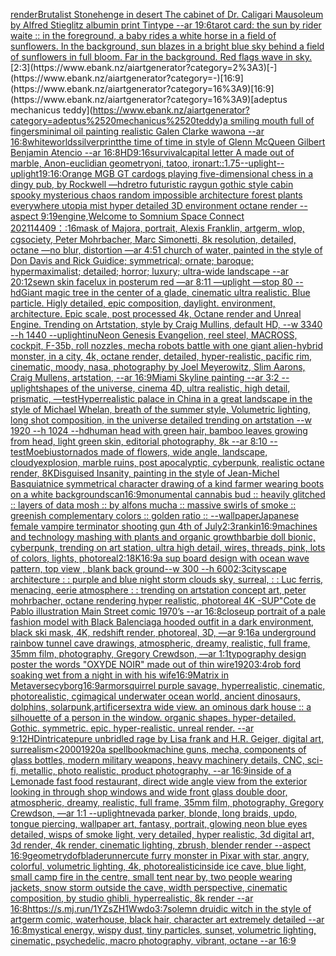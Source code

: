 [render](https://www.ebank.nz/aiartgenerator?category=render)[Brutalist Stonehenge in desert The cabinet of Dr. Caligari Mausoleum by Alfred Stieglitz albumin print Tintype --ar 19:6](https://www.ebank.nz/aiartgenerator?category=Brutalist%2520Stonehenge%2520in%2520desert%2520The%2520cabinet%2520of%2520Dr.%2520Caligari%2520Mausoleum%2520by%2520Alfred%2520Stieglitz%2520albumin%2520print%2520Tintype%2520--ar%252019%3A6)[tarot card: the sun by rider waite :: in the foreground, a baby rides a white horse in a field of sunflowers. In the background, sun blazes in a bright blue sky behind a field of sunflowers in full bloom. Far in the background. Red flags wave in sky.](https://www.ebank.nz/aiartgenerator?category=tarot%2520card%3A%2520the%2520sun%2520by%2520rider%2520waite%2520%3A%3A%2520in%2520the%2520foreground%2C%2520a%2520baby%2520rides%2520a%2520white%2520horse%2520in%2520a%2520field%2520of%2520sunflowers.%2520In%2520the%2520background%2C%2520sun%2520blazes%2520in%2520a%2520bright%2520blue%2520sky%2520behind%2520a%2520field%2520of%2520sunflowers%2520in%2520full%2520bloom.%2520Far%2520in%2520the%2520background.%2520Red%2520flags%2520wave%2520in%2520sky.)[2:3](https://www.ebank.nz/aiartgenerator?category=2%3A3)[-](https://www.ebank.nz/aiartgenerator?category=-)[16:9](https://www.ebank.nz/aiartgenerator?category=16%3A9)[16:9](https://www.ebank.nz/aiartgenerator?category=16%3A9)[adeptus mechanicus teddy](https://www.ebank.nz/aiartgenerator?category=adeptus%2520mechanicus%2520teddy)[a smiling mouth full of fingers](https://www.ebank.nz/aiartgenerator?category=a%2520smiling%2520mouth%2520full%2520of%2520fingers)[minimal oil painting realistic Galen Clarke wawona --ar 16:8](https://www.ebank.nz/aiartgenerator?category=minimal%2520oil%2520painting%2520realistic%2520Galen%2520Clarke%2520wawona%2520--ar%252016%3A8)[white](https://www.ebank.nz/aiartgenerator?category=white)[worlds](https://www.ebank.nz/aiartgenerator?category=worlds)[silver](https://www.ebank.nz/aiartgenerator?category=silver)[print](https://www.ebank.nz/aiartgenerator?category=print)[the time of time in style of Glenn McQueen Gilbert Benjamin Atencio --ar 16:8](https://www.ebank.nz/aiartgenerator?category=the%2520time%2520of%2520time%2520in%2520style%2520of%2520Glenn%2520McQueen%2520Gilbert%2520Benjamin%2520Atencio%2520--ar%252016%3A8)[HD](https://www.ebank.nz/aiartgenerator?category=HD)[9:16](https://www.ebank.nz/aiartgenerator?category=9%3A16)[survival](https://www.ebank.nz/aiartgenerator?category=survival)[capital letter A made out of marble, A](https://www.ebank.nz/aiartgenerator?category=capital%2520letter%2520A%2520made%2520out%2520of%2520marble%2C%2520A)[non-euclidian geometry](https://www.ebank.nz/aiartgenerator?category=non-euclidian%2520geometry)[oni, tatoo, iron](https://www.ebank.nz/aiartgenerator?category=oni%2C%2520tatoo%2C%2520iron)[art::1.75](https://www.ebank.nz/aiartgenerator?category=art%3A%3A1.75)[--uplight](https://www.ebank.nz/aiartgenerator?category=--uplight)[--uplight](https://www.ebank.nz/aiartgenerator?category=--uplight)[1](https://www.ebank.nz/aiartgenerator?category=1)[9:16](https://www.ebank.nz/aiartgenerator?category=9%3A16)[:Orange MGB GT car](https://www.ebank.nz/aiartgenerator?category=%3AOrange%2520MGB%2520GT%2520car)[dogs playing five-dimensional chess in a dingy pub, by Rockwell —hd](https://www.ebank.nz/aiartgenerator?category=dogs%2520playing%2520five-dimensional%2520chess%2520in%2520a%2520dingy%2520pub%2C%2520by%2520Rockwell%2520%E2%80%94hd)[retro futuristic raygun gothic style cabin spooky mysterious chaos random impossible architecture forest plants everywhere utopia mist hyper detailed 3D environment octane render --aspect 9:19](https://www.ebank.nz/aiartgenerator?category=retro%2520futuristic%2520raygun%2520gothic%2520style%2520cabin%2520spooky%2520mysterious%2520chaos%2520random%2520impossible%2520architecture%2520forest%2520plants%2520everywhere%2520utopia%2520mist%2520hyper%2520detailed%25203D%2520environment%2520octane%2520render%2520--aspect%25209%3A19)[engine,](https://www.ebank.nz/aiartgenerator?category=engine%2C)[Welcome to Somnium Space Connect 2021](https://www.ebank.nz/aiartgenerator?category=Welcome%2520to%2520Somnium%2520Space%2520Connect%25202021)[1440](https://www.ebank.nz/aiartgenerator?category=1440)[9：:16](https://www.ebank.nz/aiartgenerator?category=9%EF%BC%9A%3A16)[mask of Majora, portrait, Alexis Franklin, artgerm, wlop, cgsociety, Peter Mohrbacher, Marc Simonetti, 8k resolution, detailed, octane —no blur, distortion —ar 4:5](https://www.ebank.nz/aiartgenerator?category=mask%2520of%2520Majora%2C%2520portrait%2C%2520Alexis%2520Franklin%2C%2520artgerm%2C%2520wlop%2C%2520cgsociety%2C%2520Peter%2520Mohrbacher%2C%2520Marc%2520Simonetti%2C%25208k%2520resolution%2C%2520detailed%2C%2520octane%2520%E2%80%94no%2520blur%2C%2520distortion%2520%E2%80%94ar%25204%3A5)[1 church of water, painted in the style of Don Davis and Rick Guidice; symmetrical; ornate; baroque; hypermaximalist; detailed; horror; luxury; ultra-wide landscape --ar 20:12](https://www.ebank.nz/aiartgenerator?category=1%2520church%2520of%2520water%2C%2520painted%2520in%2520the%2520style%2520of%2520Don%2520Davis%2520and%2520Rick%2520Guidice%3B%2520symmetrical%3B%2520ornate%3B%2520baroque%3B%2520hypermaximalist%3B%2520detailed%3B%2520horror%3B%2520luxury%3B%2520ultra-wide%2520landscape%2520--ar%252020%3A12)[sewn skin face](https://www.ebank.nz/aiartgenerator?category=sewn%2520skin%2520face)[lux in posterum red —ar 8:11 —uplight —stop 80 --hd](https://www.ebank.nz/aiartgenerator?category=lux%2520in%2520posterum%2520red%2520%E2%80%94ar%25208%3A11%2520%E2%80%94uplight%2520%E2%80%94stop%252080%2520--hd)[Giant magic tree in the center of a glade, cinematic ultra realistic. Blue particle. Higly detailed, epic composition, daylight. environment, architecture. Epic scale, post processed 4k, Octane render and Unreal Engine. Trending on Artstation, style by Craig Mullins, default HD, --w 3340 --h 1440 --uplight](https://www.ebank.nz/aiartgenerator?category=Giant%2520magic%2520tree%2520in%2520the%2520center%2520of%2520a%2520glade%2C%2520cinematic%2520ultra%2520realistic.%2520Blue%2520particle.%2520Higly%2520detailed%2C%2520epic%2520composition%2C%2520daylight.%2520environment%2C%2520architecture.%2520Epic%2520scale%2C%2520post%2520processed%25204k%2C%2520Octane%2520render%2520and%2520Unreal%2520Engine.%2520Trending%2520on%2520Artstation%2C%2520style%2520by%2520Craig%2520Mullins%2C%2520default%2520HD%2C%2520--w%25203340%2520--h%25201440%2520--uplight)[](https://www.ebank.nz/aiartgenerator?category=)[inu](https://www.ebank.nz/aiartgenerator?category=inu)[Neon Genesis Evangelion, reel steel, MACROSS, cockpit, F-35b, roll nozzles, mecha robots battle with one giant alien-hybrid monster, in a city, 4k, octane render, detailed, hyper-realistic, pacific rim, cinematic, moody, nasa, photography by Joel Meyerowitz, Slim Aarons, Craig Mullens, artstation, --ar 16:9](https://www.ebank.nz/aiartgenerator?category=Neon%2520Genesis%2520Evangelion%2C%2520reel%2520steel%2C%2520MACROSS%2C%2520cockpit%2C%2520F-35b%2C%2520roll%2520nozzles%2C%2520mecha%2520robots%2520battle%2520with%2520one%2520giant%2520alien-hybrid%2520monster%2C%2520in%2520a%2520city%2C%25204k%2C%2520octane%2520render%2C%2520detailed%2C%2520hyper-realistic%2C%2520pacific%2520rim%2C%2520cinematic%2C%2520moody%2C%2520nasa%2C%2520photography%2520by%2520Joel%2520Meyerowitz%2C%2520Slim%2520Aarons%2C%2520Craig%2520Mullens%2C%2520artstation%2C%2520--ar%252016%3A9)[Miami Skyline painting --ar 3:2 --uplight](https://www.ebank.nz/aiartgenerator?category=Miami%2520Skyline%2520painting%2520--ar%25203%3A2%2520--uplight)[shapes of the universe, cinema 4D, ultra realistic, high detail, prismatic, —test](https://www.ebank.nz/aiartgenerator?category=shapes%2520of%2520the%2520universe%2C%2520cinema%25204D%2C%2520ultra%2520realistic%2C%2520high%2520detail%2C%2520prismatic%2C%2520%E2%80%94test)[Hyperrealistic palace in China in a great landscape in the style of Michael Whelan, breath of the summer style, Volumetric lighting, long shot composition, in the universe detailed trending on artstation --w 1920 --h 1024 --hd](https://www.ebank.nz/aiartgenerator?category=Hyperrealistic%2520palace%2520in%2520China%2520in%2520a%2520great%2520landscape%2520in%2520the%2520style%2520of%2520Michael%2520Whelan%2C%2520breath%2520of%2520the%2520summer%2520style%2C%2520Volumetric%2520lighting%2C%2520long%2520shot%2520composition%2C%2520in%2520the%2520universe%2520detailed%2520trending%2520on%2520artstation%2520--w%25201920%2520--h%25201024%2520--hd)[human head with green hair, bamboo leaves growing from head, light green skin, editorial photography, 8k --ar 8:10   --test](https://www.ebank.nz/aiartgenerator?category=human%2520head%2520with%2520green%2520hair%2C%2520bamboo%2520leaves%2520growing%2520from%2520head%2C%2520light%2520green%2520skin%2C%2520editorial%2520photography%2C%25208k%2520--ar%25208%3A10%2520%2520%2520--test)[Moebius](https://www.ebank.nz/aiartgenerator?category=Moebius)[tornados made of flowers, wide angle, landscape, cloudy](https://www.ebank.nz/aiartgenerator?category=tornados%2520made%2520of%2520flowers%2C%2520wide%2520angle%2C%2520landscape%2C%2520cloudy)[explosion, marble ruins, post apocalyptic, cyberpunk, realistic octane render, 8K](https://www.ebank.nz/aiartgenerator?category=explosion%2C%2520marble%2520ruins%2C%2520post%2520apocalyptic%2C%2520cyberpunk%2C%2520realistic%2520octane%2520render%2C%25208K)[Disguised Insanity, painting in the style of Jean-Michel Basquiat](https://www.ebank.nz/aiartgenerator?category=Disguised%2520Insanity%2C%2520painting%2520in%2520the%2520style%2520of%2520Jean-Michel%2520Basquiat)[nice symmetrical character drawing of a kind farmer wearing boots on a white background](https://www.ebank.nz/aiartgenerator?category=nice%2520symmetrical%2520character%2520drawing%2520of%2520a%2520kind%2520farmer%2520wearing%2520boots%2520on%2520a%2520white%2520background)[scan](https://www.ebank.nz/aiartgenerator?category=scan)[16:9](https://www.ebank.nz/aiartgenerator?category=16%3A9)[monumental cannabis bud :: heavily glitched :: layers of data mosh :: by alfons mucha :: massive swirls of smoke :: greenish complementary colors :: golden ratio :: --wallpaper](https://www.ebank.nz/aiartgenerator?category=monumental%2520cannabis%2520bud%2520%3A%3A%2520heavily%2520glitched%2520%3A%3A%2520layers%2520of%2520data%2520mosh%2520%3A%3A%2520by%2520alfons%2520mucha%2520%3A%3A%2520massive%2520swirls%2520of%2520smoke%2520%3A%3A%2520greenish%2520complementary%2520colors%2520%3A%3A%2520golden%2520ratio%2520%3A%3A%2520--wallpaper)[Japanese female vampire terminator shooting gun  4th of July](https://www.ebank.nz/aiartgenerator?category=Japanese%2520female%2520vampire%2520terminator%2520shooting%2520gun%2520%25204th%2520of%2520July)[2:3](https://www.ebank.nz/aiartgenerator?category=2%3A3)[rankin](https://www.ebank.nz/aiartgenerator?category=rankin)[16:9](https://www.ebank.nz/aiartgenerator?category=16%3A9)[machines and technology mashing with plants and organic growth](https://www.ebank.nz/aiartgenerator?category=machines%2520and%2520technology%2520mashing%2520with%2520plants%2520and%2520organic%2520growth)[barbie doll bionic, cyberpunk, trending on art station, ultra high detail, wires, threads, pink, lots of colors, lights, photoreal](https://www.ebank.nz/aiartgenerator?category=barbie%2520doll%2520bionic%2C%2520cyberpunk%2C%2520trending%2520on%2520art%2520station%2C%2520ultra%2520high%2520detail%2C%2520wires%2C%2520threads%2C%2520pink%2C%2520lots%2520of%2520colors%2C%2520lights%2C%2520photoreal)[2:1](https://www.ebank.nz/aiartgenerator?category=2%3A1)[8K](https://www.ebank.nz/aiartgenerator?category=8K)[16:9](https://www.ebank.nz/aiartgenerator?category=16%3A9)[a sup board design with ocean wave pattern, top view , blank back ground--w 300 --h 600](https://www.ebank.nz/aiartgenerator?category=a%2520sup%2520board%2520design%2520with%2520ocean%2520wave%2520pattern%2C%2520top%2520view%2520%2C%2520blank%2520back%2520ground--w%2520300%2520--h%2520600)[2:3](https://www.ebank.nz/aiartgenerator?category=2%3A3)[cityscape architecture : : purple and blue night storm clouds sky, surreal, : : Luc ferris, menacing, eerie atmosphere : : trending on artstation concept art, peter mohrbacher, octane rendering hyper realistic, photoreal 4K -](https://www.ebank.nz/aiartgenerator?category=cityscape%2520architecture%2520%3A%2520%3A%2520purple%2520and%2520blue%2520night%2520storm%2520clouds%2520sky%2C%2520surreal%2C%2520%3A%2520%3A%2520Luc%2520ferris%2C%2520menacing%2C%2520eerie%2520atmosphere%2520%3A%2520%3A%2520trending%2520on%2520artstation%2520concept%2520art%2C%2520peter%2520mohrbacher%2C%2520octane%2520rendering%2520hyper%2520realistic%2C%2520photoreal%25204K%2520-)[SUP"](https://www.ebank.nz/aiartgenerator?category=SUP%22)[Cote de Pablo illustration Main Street comic 1970’s --ar 16:8](https://www.ebank.nz/aiartgenerator?category=Cote%2520de%2520Pablo%2520illustration%2520Main%2520Street%2520comic%25201970%E2%80%99s%2520--ar%252016%3A8)[closeup portrait of a pale fashion model with Black Balenciaga hooded outfit in a dark environment, black ski mask, 4K, redshift render, photoreal, 3D, —ar 9:16](https://www.ebank.nz/aiartgenerator?category=closeup%2520portrait%2520of%2520a%2520pale%2520fashion%2520model%2520with%2520Black%2520Balenciaga%2520hooded%2520outfit%2520in%2520a%2520dark%2520environment%2C%2520black%2520ski%2520mask%2C%25204K%2C%2520redshift%2520render%2C%2520photoreal%2C%25203D%2C%2520%E2%80%94ar%25209%3A16)[a underground rainbow tunnel cave drawings, atmospheric, dreamy, realistic, full frame, 35mm film, photography, Gregory Crewdson, —ar 1:1](https://www.ebank.nz/aiartgenerator?category=a%2520underground%2520rainbow%2520tunnel%2520cave%2520drawings%2C%2520atmospheric%2C%2520dreamy%2C%2520realistic%2C%2520full%2520frame%2C%252035mm%2520film%2C%2520photography%2C%2520Gregory%2520Crewdson%2C%2520%E2%80%94ar%25201%3A1)[typography design poster the words "OXYDE NOIR" made out of thin wire](https://www.ebank.nz/aiartgenerator?category=typography%2520design%2520poster%2520the%2520words%2520%22OXYDE%2520NOIR%22%2520made%2520out%2520of%2520thin%2520wire)[1920](https://www.ebank.nz/aiartgenerator?category=1920)[3:4](https://www.ebank.nz/aiartgenerator?category=3%3A4)[rob ford soaking wet from a night in with his wife](https://www.ebank.nz/aiartgenerator?category=rob%2520ford%2520soaking%2520wet%2520from%2520a%2520night%2520in%2520with%2520his%2520wife)[16:9](https://www.ebank.nz/aiartgenerator?category=16%3A9)[Matrix in Metaverse](https://www.ebank.nz/aiartgenerator?category=Matrix%2520in%2520Metaverse)[cyborg](https://www.ebank.nz/aiartgenerator?category=cyborg)[16:9](https://www.ebank.nz/aiartgenerator?category=16%3A9)[armor](https://www.ebank.nz/aiartgenerator?category=armor)[squirrel purple savage, hyperrealistic, cinematic, photorealistic, cgi](https://www.ebank.nz/aiartgenerator?category=squirrel%2520purple%2520savage%2C%2520hyperrealistic%2C%2520cinematic%2C%2520photorealistic%2C%2520cgi)[magical underwater ocean world, ancient dinosaurs, dolphins, solarpunk,](https://www.ebank.nz/aiartgenerator?category=magical%2520underwater%2520ocean%2520world%2C%2520ancient%2520dinosaurs%2C%2520dolphins%2C%2520solarpunk%2C)[artificers](https://www.ebank.nz/aiartgenerator?category=artificers)[extra wide view. an ominous dark house :: a silhouette of a person in the window. organic shapes. hyper-detailed. Gothic. symmetric. epic. hyper-realistic. unreal render. --ar 9:12](https://www.ebank.nz/aiartgenerator?category=extra%2520wide%2520view.%2520an%2520ominous%2520dark%2520house%2520%3A%3A%2520a%2520silhouette%2520of%2520a%2520person%2520in%2520the%2520window.%2520organic%2520shapes.%2520hyper-detailed.%2520Gothic.%2520symmetric.%2520epic.%2520hyper-realistic.%2520unreal%2520render.%2520--ar%25209%3A12)[HD](https://www.ebank.nz/aiartgenerator?category=HD)[intricate](https://www.ebank.nz/aiartgenerator?category=intricate)[pure unbridled rage by Lisa frank and H.R. Geiger, digital art, surrealism](https://www.ebank.nz/aiartgenerator?category=pure%2520unbridled%2520rage%2520by%2520Lisa%2520frank%2520and%2520H.R.%2520Geiger%2C%2520digital%2520art%2C%2520surrealism)[<2000](https://www.ebank.nz/aiartgenerator?category=%3C2000)[1920](https://www.ebank.nz/aiartgenerator?category=1920)[a spellbook](https://www.ebank.nz/aiartgenerator?category=a%2520spellbook)[machine guns, mecha, components of glass bottles, modern military weapons, heavy machinery details, CNC, sci-fi, metallic,  photo realistic, product photography, --ar 16:9](https://www.ebank.nz/aiartgenerator?category=machine%2520guns%2C%2520mecha%2C%2520components%2520of%2520glass%2520bottles%2C%2520modern%2520military%2520weapons%2C%2520heavy%2520machinery%2520details%2C%2520CNC%2C%2520sci-fi%2C%2520metallic%2C%2520%2520photo%2520realistic%2C%2520product%2520photography%2C%2520--ar%252016%3A9)[inside of a Lemonade fast food restaurant, direct wide angle view from the exterior looking in through shop windows and wide front glass double door, atmospheric, dreamy, realistic, full frame, 35mm film, photography, Gregory Crewdson, —ar 1:1 --uplight](https://www.ebank.nz/aiartgenerator?category=inside%2520of%2520a%2520Lemonade%2520fast%2520food%2520restaurant%2C%2520direct%2520wide%2520angle%2520view%2520from%2520the%2520exterior%2520looking%2520in%2520through%2520shop%2520windows%2520and%2520wide%2520front%2520glass%2520double%2520door%2C%2520atmospheric%2C%2520dreamy%2C%2520realistic%2C%2520full%2520frame%2C%252035mm%2520film%2C%2520photography%2C%2520Gregory%2520Crewdson%2C%2520%E2%80%94ar%25201%3A1%2520--uplight)[nevada parker, blonde, long braids, updo, tongue piercing, wallpaper art, fantasy, portrait, glowing neon blue eyes detailed, wisps of smoke light, very detailed, hyper realistic, 3d digital art, 3d render, 4k render, cinematic lighting, zbrush, blender render --aspect 16:9](https://www.ebank.nz/aiartgenerator?category=nevada%2520parker%2C%2520blonde%2C%2520long%2520braids%2C%2520updo%2C%2520tongue%2520piercing%2C%2520wallpaper%2520art%2C%2520fantasy%2C%2520portrait%2C%2520glowing%2520neon%2520blue%2520eyes%2520detailed%2C%2520wisps%2520of%2520smoke%2520light%2C%2520very%2520detailed%2C%2520hyper%2520realistic%2C%25203d%2520digital%2520art%2C%25203d%2520render%2C%25204k%2520render%2C%2520cinematic%2520lighting%2C%2520zbrush%2C%2520blender%2520render%2520--aspect%252016%3A9)[geometry](https://www.ebank.nz/aiartgenerator?category=geometry)[dof](https://www.ebank.nz/aiartgenerator?category=dof)[bladerunner](https://www.ebank.nz/aiartgenerator?category=bladerunner)[cute furry monster in Pixar with star, angry, colorful, volumetric lighting, 4k, photorealistic](https://www.ebank.nz/aiartgenerator?category=cute%2520furry%2520monster%2520in%2520Pixar%2520with%2520star%2C%2520angry%2C%2520colorful%2C%2520volumetric%2520lighting%2C%25204k%2C%2520photorealistic)[inside ice cave, blue light, small camp fire in the centre, small tent near by, two people wearing jackets, snow storm outside the cave, width perspective, cinematic composition, by studio ghibli, hyperrealistic, 8k render --ar 16:8](https://www.ebank.nz/aiartgenerator?category=inside%2520ice%2520cave%2C%2520blue%2520light%2C%2520small%2520camp%2520fire%2520in%2520the%2520centre%2C%2520small%2520tent%2520near%2520by%2C%2520two%2520people%2520wearing%2520jackets%2C%2520snow%2520storm%2520outside%2520the%2520cave%2C%2520width%2520perspective%2C%2520cinematic%2520composition%2C%2520by%2520studio%2520ghibli%2C%2520hyperrealistic%2C%25208k%2520render%2520--ar%252016%3A8)[<https://s.mj.run/1YZsZH1Wwdo>](https://www.ebank.nz/aiartgenerator?category=%3Chttps%3A//s.mj.run/1YZsZH1Wwdo%3E)[3:7](https://www.ebank.nz/aiartgenerator?category=3%3A7)[solemn druidic witch in the style of artgerm comic, waterhouse, black hair, character art extremely detailed --ar 16:8](https://www.ebank.nz/aiartgenerator?category=solemn%2520druidic%2520witch%2520in%2520the%2520style%2520of%2520artgerm%2520comic%2C%2520waterhouse%2C%2520black%2520hair%2C%2520character%2520art%2520extremely%2520detailed%2520--ar%252016%3A8)[mystical energy, wispy dust, tiny particles, sunset, volumetric lighting, cinematic, psychedelic, macro photography, vibrant, octane --ar 16:9](https://www.ebank.nz/aiartgenerator?category=mystical%2520energy%2C%2520wispy%2520dust%2C%2520tiny%2520particles%2C%2520sunset%2C%2520volumetric%2520lighting%2C%2520cinematic%2C%2520psychedelic%2C%2520macro%2520photography%2C%2520vibrant%2C%2520octane%2520--ar%252016%3A9)